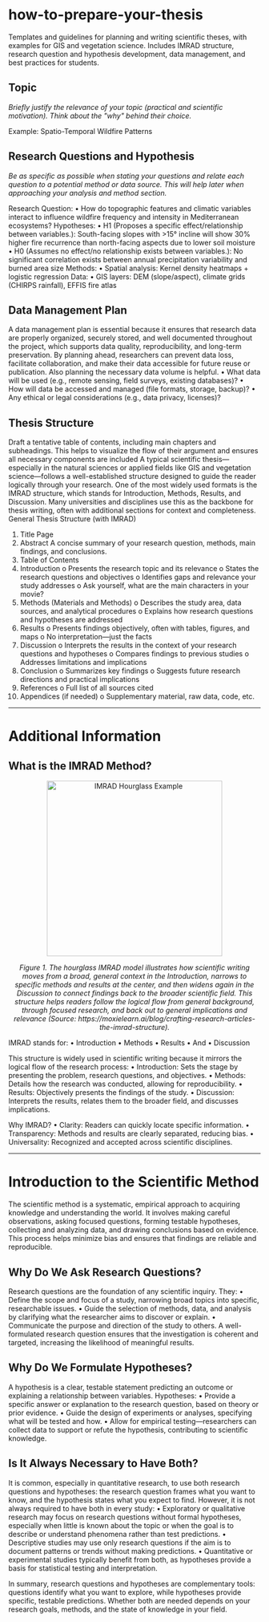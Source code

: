 # how-to-prepare-your-thesis
Templates and guidelines for planning and writing scientific theses, with examples for GIS and vegetation science. Includes IMRAD structure, research question and hypothesis development, data management, and best practices for students.

## Topic
*Briefly justify the relevance of your topic (practical and scientific motivation). Think about the "why" behind their choice.*

Example: Spatio-Temporal Wildfire Patterns

## Research Questions and Hypothesis
*Be as specific as possible when stating your questions and relate each question to a potential method or data source. This will help later when approaching your analysis and method section.*

Research Question:
•	How do topographic features and climatic variables interact to influence wildfire frequency and intensity in Mediterranean ecosystems?
Hypotheses:
•	H1 (Proposes a specific effect/relationship between variables.): South-facing slopes with >15° incline will show 30% higher fire recurrence than north-facing aspects due to lower soil moisture
•	H0 (Assumes no effect/no relationship exists between variables.): No significant correlation exists between annual precipitation variability and burned area size
Methods:
•	Spatial analysis: Kernel density heatmaps + logistic regression
Data: 
•	GIS layers: DEM (slope/aspect), climate grids (CHIRPS rainfall), EFFIS fire atlas

## Data Management Plan
A data management plan is essential because it ensures that research data are properly organized, securely stored, and well documented throughout the project, which supports data quality, reproducibility, and long-term preservation. By planning ahead, researchers can prevent data loss, facilitate collaboration, and make their data accessible for future reuse or publication. Also planning the necessary data volume is helpful.
•	What data will be used (e.g., remote sensing, field surveys, existing databases)?
•	How will data be accessed and managed (file formats, storage, backup)?
•	Any ethical or legal considerations (e.g., data privacy, licenses)?

## Thesis Structure
Draft a tentative table of contents, including main chapters and subheadings. This helps to visualize the flow of their argument and ensures all necessary components are included
A typical scientific thesis—especially in the natural sciences or applied fields like GIS and vegetation science—follows a well-established structure designed to guide the reader logically through your research. One of the most widely used formats is the IMRAD structure, which stands for Introduction, Methods, Results, and Discussion. Many universities and disciplines use this as the backbone for thesis writing, often with additional sections for context and completeness.
General Thesis Structure (with IMRAD)
1.	Title Page
2.	Abstract
A concise summary of your research question, methods, main findings, and conclusions.
3.	Table of Contents
4.	Introduction
o	Presents the research topic and its relevance
o	States the research questions and objectives
o	Identifies gaps and relevance your study addresses
o	Ask yourself, what are the main characters in your movie?
5.	Methods (Materials and Methods)
o	Describes the study area, data sources, and analytical procedures
o	Explains how research questions and hypotheses are addressed
6.	Results
o	Presents findings objectively, often with tables, figures, and maps
o	No interpretation—just the facts
7.	Discussion
o	Interprets the results in the context of your research questions and hypotheses
o	Compares findings to previous studies
o	Addresses limitations and implications
8.	Conclusion
o	Summarizes key findings
o	Suggests future research directions and practical implications
9.	References
o	Full list of all sources cited
10.	Appendices (if needed)
o	Supplementary material, raw data, code, etc.
________________________________________

# Additional Information

## What is the IMRAD Method?

<p align="center">
  <img src="img/imrad.png" width="350" alt="IMRAD Hourglass Example">
</p>
<p align="center"><em>Figure 1. The hourglass IMRAD model illustrates how scientific writing moves from a broad, general context in the Introduction, narrows to specific methods and results at the center, and then widens again in the Discussion to connect findings back to the broader scientific field. This structure helps readers follow the logical flow from general background, through focused research, and back out to general implications and relevance (Source: https://moxielearn.ai/blog/crafting-research-articles-the-imrad-structure).</em></p>

 
IMRAD stands for:
•	Introduction
•	Methods
•	Results
•	And
•	Discussion

This structure is widely used in scientific writing because it mirrors the logical flow of the research process:
•	Introduction: Sets the stage by presenting the problem, research questions, and objectives.
•	Methods: Details how the research was conducted, allowing for reproducibility.
•	Results: Objectively presents the findings of the study.
•	Discussion: Interprets the results, relates them to the broader field, and discusses implications.

Why IMRAD?
•	Clarity: Readers can quickly locate specific information.
•	Transparency: Methods and results are clearly separated, reducing bias.
•	Universality: Recognized and accepted across scientific disciplines.
________________________________________

# Introduction to the Scientific Method
The scientific method is a systematic, empirical approach to acquiring knowledge and understanding the world. It involves making careful observations, asking focused questions, forming testable hypotheses, collecting and analyzing data, and drawing conclusions based on evidence. This process helps minimize bias and ensures that findings are reliable and reproducible.

## Why Do We Ask Research Questions?
Research questions are the foundation of any scientific inquiry. They:
•	Define the scope and focus of a study, narrowing broad topics into specific, researchable issues.
•	Guide the selection of methods, data, and analysis by clarifying what the researcher aims to discover or explain.
•	Communicate the purpose and direction of the study to others.
A well-formulated research question ensures that the investigation is coherent and targeted, increasing the likelihood of meaningful results.

## Why Do We Formulate Hypotheses?
A hypothesis is a clear, testable statement predicting an outcome or explaining a relationship between variables. Hypotheses:
•	Provide a specific answer or explanation to the research question, based on theory or prior evidence.
•	Guide the design of experiments or analyses, specifying what will be tested and how.
•	Allow for empirical testing—researchers can collect data to support or refute the hypothesis, contributing to scientific knowledge.

## Is It Always Necessary to Have Both?
It is common, especially in quantitative research, to use both research questions and hypotheses: the research question frames what you want to know, and the hypothesis states what you expect to find. However, it is not always required to have both in every study:
•	Exploratory or qualitative research may focus on research questions without formal hypotheses, especially when little is known about the topic or when the goal is to describe or understand phenomena rather than test predictions.
•	Descriptive studies may use only research questions if the aim is to document patterns or trends without making predictions.
•	Quantitative or experimental studies typically benefit from both, as hypotheses provide a basis for statistical testing and interpretation.

In summary, research questions and hypotheses are complementary tools: questions identify what you want to explore, while hypotheses provide specific, testable predictions. Whether both are needed depends on your research goals, methods, and the state of knowledge in your field.

